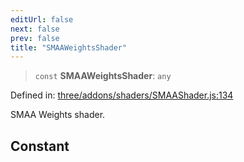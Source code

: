 ```yaml
---
editUrl: false
next: false
prev: false
title: "SMAAWeightsShader"
---
```


> `const` **SMAAWeightsShader**: `any`

Defined in: [three/addons/shaders/SMAAShader.js:134](https://github.com/DefinitelyMaybe/three-i18n/blob/fa57b79433d1c349ffb23a78727299c8d4190136/three/addons/shaders/SMAAShader.js#L134)

SMAA Weights shader.

## Constant

